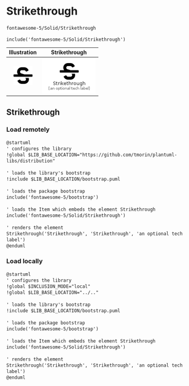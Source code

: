 # Strikethrough


```text
fontawesome-5/Solid/Strikethrough
```

```text
include('fontawesome-5/Solid/Strikethrough')
```



| Illustration | Strikethrough |
| :---: | :---: |
| ![illustration for Illustration](../../fontawesome-5/Solid/Strikethrough.png) | ![illustration for Strikethrough](../../fontawesome-5/Solid/Strikethrough.Local.png) |




## Strikethrough

### Load remotely
```plantuml
@startuml
' configures the library
!global $LIB_BASE_LOCATION="https://github.com/tmorin/plantuml-libs/distribution"

' loads the library's bootstrap
!include $LIB_BASE_LOCATION/bootstrap.puml

' loads the package bootstrap
include('fontawesome-5/bootstrap')

' loads the Item which embeds the element Strikethrough
include('fontawesome-5/Solid/Strikethrough')

' renders the element
Strikethrough('Strikethrough', 'Strikethrough', 'an optional tech label')
@enduml
```

### Load locally
```plantuml
@startuml
' configures the library
!global $INCLUSION_MODE="local"
!global $LIB_BASE_LOCATION="../.."

' loads the library's bootstrap
!include $LIB_BASE_LOCATION/bootstrap.puml

' loads the package bootstrap
include('fontawesome-5/bootstrap')

' loads the Item which embeds the element Strikethrough
include('fontawesome-5/Solid/Strikethrough')

' renders the element
Strikethrough('Strikethrough', 'Strikethrough', 'an optional tech label')
@enduml
```

